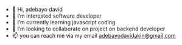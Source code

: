- 👋 Hi, adebayo david
- 👀 I’m interested software developer
- 🌱 I’m currently learning javascript coding
- 💞️ I’m looking to collaborate on project on backend developer
- 📫 you can reach me via my email adebayodavidakin@gmail.com

<!---
redeem07/redeem07 is a ✨ special ✨ repository because its `README.md` (this file) appears on your GitHub profile.
You can click the Preview link to take a look at your changes.
--->
